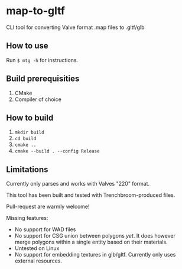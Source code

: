 # map-to-gltf

CLI tool for converting Valve format .map files to .gltf/glb

## How to use

Run `$ mtg -h` for instructions.

## Build prerequisities

1. CMake
2. Compiler of choice

## How to build

1. `mkdir build`
2. `cd build`
3. `cmake ..`
4. `cmake --build . --config Release`

## Limitations

Currently only parses and works with Valves "220" format.

This tool has been built and tested with Trenchbroom-produced files.

Pull-request are warmly welcome!

Missing features:
- No support for WAD files	
- No support for CSG union between polygons *yet*. It does however merge polygons within a single entity based on their materials.
- Untested on Linux
- No support for embedding textures in glb/gltf. Currently only uses external resources.
